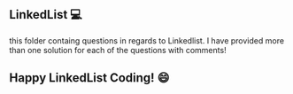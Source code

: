 ## LinkedList 💻
this folder containg questions in regards to Linkedlist. 
I have provided more than one solution for each of the questions with comments! 

## Happy LinkedList Coding! 😄